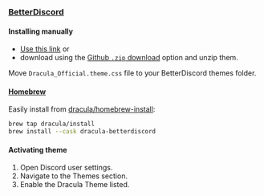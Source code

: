 ### [BetterDiscord](https://betterdiscord.app)

#### Installing manually

- [Use this link](https://raw.githubusercontent.com/dracula/BetterDiscord/master/Dracula_Official.theme.css) or
- download using the [Github `.zip` download](https://github.com/dracula/BetterDiscord/archive/master.zip) option and unzip them.

Move `Dracula_Official.theme.css` file to your BetterDiscord themes folder.

#### [Homebrew](https://brew.sh)

Easily install from [dracula/homebrew-install](https://github.com/dracula/homebrew-install/blob/master/Casks/dracula-betterdiscord.rb):

```bash
brew tap dracula/install
brew install --cask dracula-betterdiscord
```

#### Activating theme

1. Open Discord user settings.
2. Navigate to the Themes section.
3. Enable the Dracula Theme listed.
